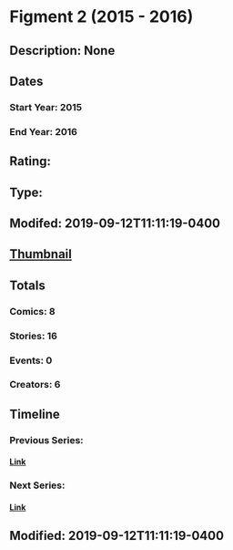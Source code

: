 # Figment 2 (2015 - 2016)
## Description: None
## Dates
### Start Year: 2015
### End Year: 2016
## Rating: 
## Type: 
## Modifed: 2019-09-12T11:11:19-0400
## [Thumbnail](http://i.annihil.us/u/prod/marvel/i/mg/e/10/576836d950083.jpg)
## Totals
### Comics: 8
### Stories: 16
### Events: 0
### Creators: 6
## Timeline
### Previous Series: 
#### [Link]()
### Next Series: 
#### [Link]()
## Modified: 2019-09-12T11:11:19-0400